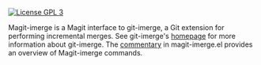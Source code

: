 [![License GPL 3][badge-license]](http://www.gnu.org/licenses/gpl-3.0.txt)

Magit-imerge is a Magit interface to git-imerge, a Git extension for
performing incremental merges.  See git-imerge's [homepage] for more
information about git-imerge.  The [commentary] in magit-imerge.el
provides an overview of Magit-imerge commands.

[badge-license]: https://img.shields.io/badge/license-GPL_3-green.svg
[homepage]: https://github.com/mhagger/git-imerge
[commentary]: https://github.com/magit/magit-imerge/blob/master/magit-imerge.el#L24
